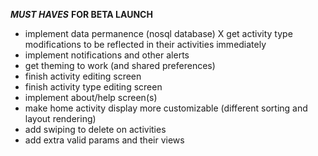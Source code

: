 ___MUST HAVES___ __FOR BETA LAUNCH__


- implement data permanence (nosql database)
X get activity type modifications to be reflected in their activities immediately
- implement notifications and other alerts
- get theming to work (and shared preferences)
- finish activity editing screen
- finish activity type editing screen
- implement about/help screen(s)
- make home activity display more customizable (different sorting and layout rendering)
- add swiping to delete on activities
- add extra valid params and their views


